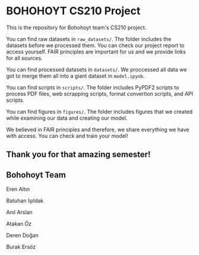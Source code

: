 # BOHOHOYT CS210 Project

This is the repository for Bohohoyt team's CS210 project.

You can find raw datasets in `raw_datasets/`. The folder includes the datasets before we processed them. You can check our project report to access yourself. FAIR principles are important for us and we provide links for all sources.

You can find processed datasets in `datasets/`. We proccessed all data we got to merge them all into a giant dataset in `model.ipynb`.

You can find scripts in `scripts/`. The folder includes PyPDF2 scripts to process PDF files, web scrapping scripts, format convertion scripts, and API scripts.

You can find figures in `figures/`. The folder includes figures that we created while examining our data and creating our model.

We believed in FAIR principles and therefore, we share everything we have with access. You can check and train your model!

## Thank you for that amazing semester!

## Bohohoyt Team
Eren Altın

Batuhan Işıldak

Anıl Arslan

Atakan Öz

Deren Doğan

Burak Ersöz